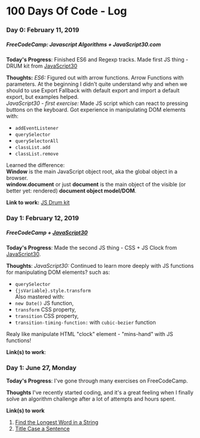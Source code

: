 # 100 Days Of Code - Log

### Day 0: February 11, 2019 
##### FreeCodeCamp: Javascript Algorithms + JavaScript30.com

**Today's Progress**: Finished ES6 and Regexp tracks. Made first JS thing - DRUM kit from [JavaScript30](https://javascript30.com/)

**Thoughts:** *ES6:* Figured out with arrow functions. Arrow Functions with parameters. At the beginning I didn't quite understand why and when we should to use Export Fallback with default export and import a default export, but examples helped.</br> 
*JavaScript30 - first exercise:* Made JS script which can react to pressing buttons on the keyboard. 
Got experience in manipulating DOM elements with:
   - `addEventListener` 
   - `querySelector`
   - `querySelectorAll`
   - `classList.add` 
   - `classList.remove`

Learned the difference: <br>
**Window** is the main JavaScript object root, aka the global object in a browser.<br>
**window.document** or just **document** is the main object of the visible (or better yet: rendered) **document object model/DOM**.<br>

**Link to work:** [JS Drum kit](https://lemon57.github.io/js30-drum-kit/)

### Day 1: February 12, 2019
##### FreeCodeCamp + [JavaScript30](https://javascript30.com/)

**Today's Progress**: Made the second JS thing - CSS + JS Clock from [JavaScript30](https://javascript30.com/).

**Thoughts**: 
*JavaScript30:* Сontinued to learn more deeply with JS functions for manipulating DOM elements? such as:
   - `querySelector`
   - `{jsVariable}.style.transform` <br>
Also mastered with:
   - `new Date()` JS function,
   - `transform` CSS property,
   - `transition` CSS property,
   - `transition-timing-function:` with `cubic-bezier` function <br>
   
Realy like manipulate HTML "clock" element - "mins-hand" with JS functions!

**Link(s) to work**: 


### Day 1: June 27, Monday

**Today's Progress**: I've gone through many exercises on FreeCodeCamp.

**Thoughts** I've recently started coding, and it's a great feeling when I finally solve an algorithm challenge after a lot of attempts and hours spent.

**Link(s) to work**
1. [Find the Longest Word in a String](https://www.freecodecamp.com/challenges/find-the-longest-word-in-a-string)
2. [Title Case a Sentence](https://www.freecodecamp.com/challenges/title-case-a-sentence)
